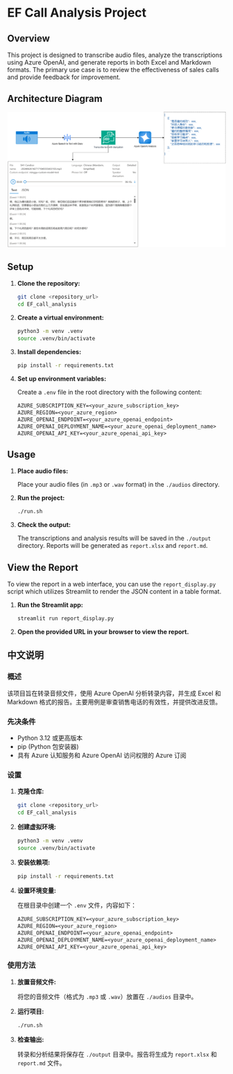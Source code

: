 # EF Call Analysis Project

## Overview

This project is designed to transcribe audio files, analyze the transcriptions using Azure OpenAI, and generate reports in both Excel and Markdown formats. The primary use case is to review the effectiveness of sales calls and provide feedback for improvement.

## Architecture Diagram

![Architecture Diagram](architecture/calling_analyze.drawio.png)

## Setup

1. **Clone the repository:**

    ```bash
    git clone <repository_url>
    cd EF_call_analysis
    ```

2. **Create a virtual environment:**

    ```bash
    python3 -m venv .venv
    source .venv/bin/activate
    ```

3. **Install dependencies:**

    ```bash
    pip install -r requirements.txt
    ```

4. **Set up environment variables:**

    Create a `.env` file in the root directory with the following content:

    ```plaintext
    AZURE_SUBSCRIPTION_KEY=<your_azure_subscription_key>
    AZURE_REGION=<your_azure_region>
    AZURE_OPENAI_ENDPOINT=<your_azure_openai_endpoint>
    AZURE_OPENAI_DEPLOYMENT_NAME=<your_azure_openai_deployment_name>
    AZURE_OPENAI_API_KEY=<your_azure_openai_api_key>
    ```

## Usage

1. **Place audio files:**

    Place your audio files (in `.mp3` or `.wav` format) in the `./audios` directory.

2. **Run the project:**

    ```bash
    ./run.sh
    ```

3. **Check the output:**

    The transcriptions and analysis results will be saved in the `./output` directory. Reports will be generated as `report.xlsx` and `report.md`.

## View the Report

To view the report in a web interface, you can use the `report_display.py` script which utilizes Streamlit to render the JSON content in a table format.

1. **Run the Streamlit app:**

    ```bash
    streamlit run report_display.py
    ```

2. **Open the provided URL in your browser to view the report.**

## 中文说明

### 概述

该项目旨在转录音频文件，使用 Azure OpenAI 分析转录内容，并生成 Excel 和 Markdown 格式的报告。主要用例是审查销售电话的有效性，并提供改进反馈。

### 先决条件

- Python 3.12 或更高版本
- pip (Python 包安装器)
- 具有 Azure 认知服务和 Azure OpenAI 访问权限的 Azure 订阅

### 设置

1. **克隆仓库:**

    ```bash
    git clone <repository_url>
    cd EF_call_analysis
    ```

2. **创建虚拟环境:**

    ```bash
    python3 -m venv .venv
    source .venv/bin/activate
    ```

3. **安装依赖项:**

    ```bash
    pip install -r requirements.txt
    ```

4. **设置环境变量:**

    在根目录中创建一个 `.env` 文件，内容如下：

    ```plaintext
    AZURE_SUBSCRIPTION_KEY=<your_azure_subscription_key>
    AZURE_REGION=<your_azure_region>
    AZURE_OPENAI_ENDPOINT=<your_azure_openai_endpoint>
    AZURE_OPENAI_DEPLOYMENT_NAME=<your_azure_openai_deployment_name>
    AZURE_OPENAI_API_KEY=<your_azure_openai_api_key>
    ```

### 使用方法

1. **放置音频文件:**

    将您的音频文件（格式为 `.mp3` 或 `.wav`）放置在 `./audios` 目录中。

2. **运行项目:**

    ```bash
    ./run.sh
    ```

3. **检查输出:**

    转录和分析结果将保存在 `./output` 目录中。报告将生成为 `report.xlsx` 和 `report.md` 文件。
